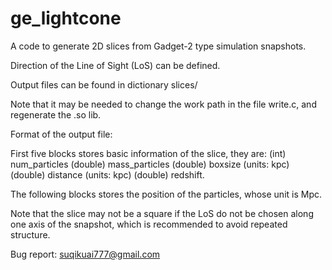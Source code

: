 ge_lightcone
============

A code to generate 2D slices from Gadget-2 type simulation snapshots.

Direction of the Line of Sight (LoS) can be defined.

Output files can be found in dictionary slices/

Note that it may be needed to change the work path in the file write.c, and regenerate the .so lib.

Format of the output file:

First five blocks stores basic information of the slice, they are:
(int) num_particles (double) mass_particles (double) boxsize (units: kpc) (double) distance (units: kpc) (double) redshift.

The following blocks stores the position of the particles, whose unit is Mpc.

Note that the slice may not be a square if the LoS do not be chosen along one axis of the snapshot, which is recommended to avoid repeated structure.

Bug report: suqikuai777@gmail.com

